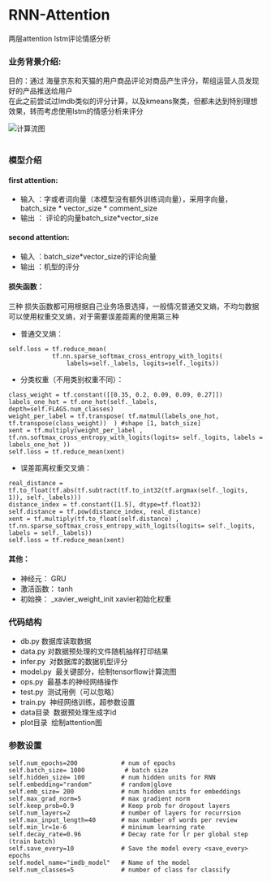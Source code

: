 # RNN-Attention
两层attention lstm评论情感分析
 
### 业务背景介绍:  
目的：通过 海量京东和天猫的用户商品评论对商品产生评分，帮组运营人员发现好的产品推送给用户  
在此之前尝试过Imdb类似的评分计算，以及kmeans聚类，但都未达到特别理想效果，转而考虑使用lstm的情感分析来评分


![计算流图](https://github.com/rebornfly/RNN-Attention/blob/master/img/graph.png)  
 
### 模型介绍  
#### first attention:  
* 输入 ：字或者词向量（本模型没有额外训练词向量），采用字向量，batch_size * vector_size * comment_size  
* 输出 ： 评论的向量batch_size*vector_size
#### second attention:  
* 输入 ：batch_size*vector_size的评论向量  
* 输出 ：机型的评分
#### 损失函数：  
三种 损失函数都可用根据自己业务场景选择，一般情况普通交叉熵，不均匀数据可以使用权重交叉熵，对于需要误差距离的使用第三种
* 普通交叉熵：  
```
self.loss = tf.reduce_mean(
            tf.nn.sparse_softmax_cross_entropy_with_logits(
                labels=self._labels, logits=self._logits))
```
* 分类权重（不用类别权重不同）：
```
class_weight = tf.constant([[0.35, 0.2, 0.09, 0.09, 0.27]])
labels_one_hot = tf.one_hot(self._labels, depth=self.FLAGS.num_classes)
weight_per_label = tf.transpose( tf.matmul(labels_one_hot, tf.transpose(class_weight))  ) #shape [1, batch_size]
xent = tf.multiply(weight_per_label , tf.nn.softmax_cross_entropy_with_logits(logits= self._logits, labels = labels_one_hot ))
self.loss = tf.reduce_mean(xent)
```
* 误差距离权重交叉熵：
```
real_distance = tf.to_float(tf.abs(tf.subtract(tf.to_int32(tf.argmax(self._logits, 1)), self._labels)))
distance_index = tf.constant([1.5], dtype=tf.float32)
self.distance = tf.pow(distance_index, real_distance)
xent = tf.multiply(tf.to_float(self.distance) , tf.nn.sparse_softmax_cross_entropy_with_logits(logits= self._logits, labels = self._labels))
self.loss = tf.reduce_mean(xent)
```
#### 其他：  
* 神经元： GRU  
* 激活函数： tanh  
* 初始换： _xavier_weight_init xavier初始化权重
 
### 代码结构  
* db.py 数据库读取数据  
* data.py 对数据预处理的文件随机抽样打印结果
* infer.py  对数据库的数据机型评分
* model.py  最关键部分，绘制tensorflow计算流图
* ops.py  最基本的神经网络操作
* test.py  测试用例（可以忽略）
* train.py  神经网络训练，超参数设置  
* data目录  数据预处理生成字id  
* plot目录  绘制attention图

### 参数设置
```
self.num_epochs=200            # num of epochs 
self.batch_size= 1000           # batch size
self.hidden_size= 100          # num hidden units for RNN
self.embedding="random"        # random|glove
self.emb_size= 200             # num hidden units for embeddings
self.max_grad_norm=5           # max gradient norm
self.keep_prob=0.9             # Keep prob for dropout layers
self.num_layers=2              # number of layers for recurrsion
self.max_input_length=40       # max number of words per review
self.min_lr=1e-6               # minimum learning rate
self.decay_rate=0.96           # Decay rate for lr per global step (train batch)
self.save_every=10             # Save the model every <save_every> epochs
self.model_name="imdb_model"   # Name of the model
self.num_classes=5             # number of class for classify
```
